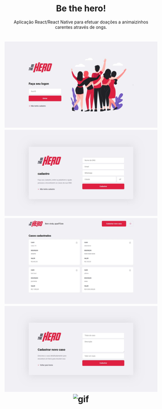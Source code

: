 <h1 align="center">Be the hero!</h1>
<p align="center">Aplicação React/React Native para efetuar doações a animaizinhos carentes através de ongs.</p>

<h1 align="center">
  <img alt="Home" title="#home" src="./printsReadme/home.jpg" />
  <img alt="Cadastro" title="#cadastro" src="./printsReadme/cadastropessoa.jpg" />
  <img alt="Dashboard" title="#dashboard" src="./printsReadme/4cadastrados.jpg" />
  <img alt="Casos" title="#casos" src="./printsReadme/cadastro.jpg" />
  <img alt="gif" title="#gif" width: 120px height: auto src="./printsReadme/mobile.gif" />
</h1>

